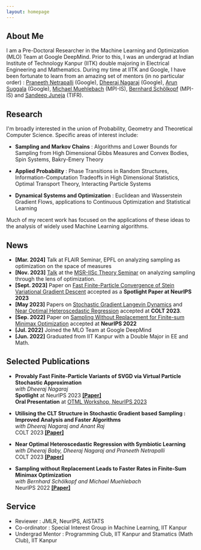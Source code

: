 ```yaml
---
layout: homepage
---
```


## About Me

I am a Pre-Doctoral Researcher in the Machine Learning and Optimization (MLO) Team at Google DeepMind. Prior to this, I was an undergrad at Indian Institute of Technology Kanpur (IITK) double majoring in Electrical Engineering and Mathematics. During my time at IITK and Google, I have been fortunate to learn from an amazing set of mentors (in no particular order) : [Praneeth Netrapalli](https://praneethnetrapalli.org/) (Google), [Dheeraj Nagaraj](https://dheerajnagaraj.com/) (Google), [Arun Suggala](https://www.cs.cmu.edu/~asuggala/) (Google), [Michael Muehlebach](https://sites.google.com/corp/view/mmuehlebach/) (MPI-IS), [Bernhard Schölkopf](https://is.mpg.de/~bs) (MPI-IS) and [Sandeep Juneja](https://www.tcs.tifr.res.in/~sandeepj/) (TIFR).


##  Research

I'm broadly interested in the union of Probability, Geometry and Theoretical Computer Science. Specific areas of interest include:

- **Sampling and Markov Chains** : Algorithms and Lower Bounds for Sampling from High Dimensional Gibbs Measures and Convex Bodies, Spin Systems, Bakry-Emery Theory  

- **Applied Probability** : Phase Transitions in Random Structures, Information-Computation Tradeoffs in High Dimensional Statistics, Optimal Transport Theory, Interacting Particle Systems

- **Dynamical Systems and Optimization** : Euclidean and Wasserstein Gradient Flows, applications to Continuous Optimization and Statistical Learning

Much of my recent work has focused on the applications of these ideas to the analysis of widely used Machine Learning algorithms.

## News

- **[Mar. 2024]** Talk at FLAIR Seminar, EPFL on analyzing sampling as optimization on the space of measures
- **[Nov. 2023]** [Talk](https://www.youtube.com/watch?v=ufDU59FSCls) at the [MSR-IISc Theory Seminar](https://www.csa.iisc.ac.in/iisc-msr-seminar/?talk=20231124_AniketDas) on analyzing sampling through the lens of optimization.  
- **[Sept. 2023]** Paper on [Fast Finite-Particle Convergence of Stein Variational Gradient Descent](https://arxiv.org/abs/2305.17558) accepted as a **Spotlight Paper at NeurIPS 2023**
- **[May 2023]** Papers on [Stochastic Gradient Langevin Dynamics](https://proceedings.mlr.press/v195/das23a.html) and [Near Optimal Heteroscedastic Regression](https://proceedings.mlr.press/v195/das23b.html) accepted at **COLT 2023**. 
- **[Sep. 2022]** Paper on [Sampling Without Replacement for Finite-sum Minimax Optimization](https://proceedings.neurips.cc/paper_files/paper/2022/hash/2ce4f0b8e24c45318352068603153590-Abstract-Conference.html) accepted at **NeurIPS 2022** 
- **[Jul. 2022]** Joined the MLO Team at Google DeepMind
- **[Jun. 2022]** Graduated from IIT Kanpur with a Double Major in EE and Math.

## Selected Publications

- **Provably Fast Finite-Particle Variants of SVGD via Virtual Particle Stochastic Approximation**  
*with Dheeraj Nagaraj*  
**Spotlight** at NeurIPS 2023 [**[Paper]**](https://arxiv.org/abs/2305.17558)  
**Oral Presentation** at [OTML Workshop, NeurIPS 2023](https://otmlworkshop.github.io/)

- **Utilising the CLT Structure in Stochastic Gradient based Sampling : Improved Analysis and Faster Algorithms**  
*with Dheeraj Nagaraj and Anant Raj*  
COLT 2023 [**[Paper]**](https://proceedings.mlr.press/v195/das23b.html)

- **Near Optimal Heteroscedastic Regression with Symbiotic Learning**  
*with Dheeraj Baby, Dheeraj Nagaraj and Praneeth Netrapalli*  
COLT 2023 [**[Paper]**](https://proceedings.mlr.press/v195/das23a.html)

- **Sampling without Replacement Leads to Faster Rates in Finite-Sum Minimax Optimization**  
*with Bernhard Schölkopf and Michael Muehlebach*  
NeurIPS 2022 [**[Paper]**](https://proceedings.neurips.cc/paper_files/paper/2022/hash/2ce4f0b8e24c45318352068603153590-Abstract-Conference.html)

## Service

- Reviewer : JMLR, NeurIPS, AISTATS
- Co-ordinator : Special Interest Group in Machine Learning, IIT Kanpur
- Undergrad Mentor : Programming Club, IIT Kanpur and Stamatics (Math Club), IIT Kanpur


